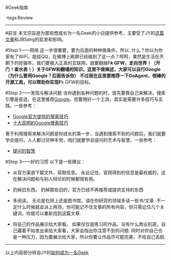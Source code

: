 #Geek指南

-tags:Review

----

#前言
本文宗旨是为那些想成长为一名Geek的小白提供参考，主要受了JY的[这篇文章](http://jyprince.me/program/710)和JBSang的启发和影响。

#Step 1——网络
这一步很重要，要为后面的种种做条件。所以..什么？你以为你家有了WiFi，能挂QQ，在微博上刷屏已经做到了这一点？呵呵，果然是生活在兲朝下的好骚年，我们要接入正真的互联网，就要翻越F**k GFW，走向世界！（开门！查水表！）关于GFW和翻墙的知识，这里不做阐述，大家可以自行Google（为什么要用Google？后面告诉你）
不过我在这里要推荐一下GoAgent，很棒的开源工具，可以帮助你实现F**k GFW的目标。

#Step 2——发现与解决问题
当你遇到各种问题的时，首先要靠自己来解决，搜索引擎是首选，在这里推荐[Google](http://google.com)。但要用好一个工具，其实是需要许多技巧与实践，一些参考：

* [Google官方提供的搜索技巧](http://www.google.com/intl/zh-CN_ALL/insidesearch/tipstricks/basics.html)
* [十大高明的Google搜索技巧](http://www.williamlong.info/archives/728.html)

善于利用搜索来解决问题是你成长的第一步，当遇到搜索不到的问题后，我们就要学会提问，人人都讨厌伸手党，咱们就要学会提问的艺术与智慧，一些参考：

* [提问的智慧](http://www.wapm.cn/smart-questions/smart-questions-zh.html)

#Step 3——好的习惯
以下是一些建议：

* 从官方渠道下载文件，获取信息。
  永远记住，官网得到的信息是最权威的，这在解决问题和与别人辩论的时候都很有用。

* 扔掉旧东西。
  扔掉那些旧的，官方已经不再推荐或提供支持的东西

* 多阅读。
  无论是在网上还是图书馆，请在你研究的领域多读一些书/文章. 不一定什么时候就会派上用场，你可能记不住文章的所有内容，但只需记住几个关键词，你就可以重新找到这篇文章.

* 将自己的作品展示给大家看。
  如果仅仅是练习的作品，没有什么商业机密，自己藏着不如发出来给大家看，大家会指出你注意不到的问题.
同时对你自己也是一种压力，因为要展示给大家，所以你要让作品尽可能完美，不给自己丢脸.

************

以上内容部分转自JY的[如何成为一名Geek](http://jyprince.me/program/710)
